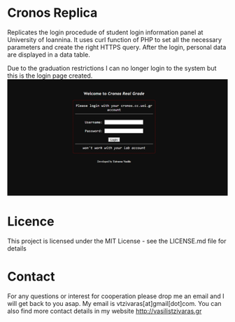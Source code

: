 # Cronos Replica
Replicates the login procedude of student login information panel at University of Ioannina. It uses curl function of PHP to set all the necessary parameters and create the right HTTPS query. After the login, personal data are displayed in a data table.

Due to the graduation restrictions I can no longer login to the system but this is the login page created.
![image](https://github.com/BillyTziv/CronosReplica/blob/master/login-screen.PNG)

# Licence
This project is licensed under the MIT License - see the LICENSE.md file for details

# Contact
For any questions or interest for cooperation please drop me an email and I will get back to you asap. My email is vtzivaras[at]gmail[dot]com. You can also find more contact details in my website http://vasilistzivaras.gr
